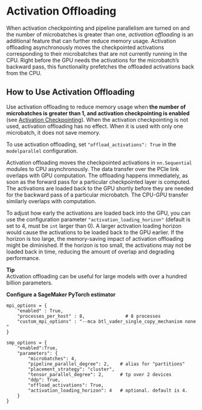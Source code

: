 # Activation Offloading<a name="model-parallel-extended-features-pytorch-activation-offloading"></a>

When activation checkpointing and pipeline parallelism are turned on and the number of microbatches is greater than one, *activation offloading* is an additional feature that can further reduce memory usage\. Activation offloading asynchronously moves the checkpointed activations corresponding to their microbatches that are not currently running in the CPU\. Right before the GPU needs the activations for the microbatch’s backward pass, this functionality prefetches the offloaded activations back from the CPU\.

## How to Use Activation Offloading<a name="model-parallel-extended-for-pytorch-activation-offloading"></a>

Use activation offloading to reduce memory usage when **the number of microbatches is greater than 1, and activation checkpointing is enabled** \(see [Activation Checkpointing](model-parallel-extended-features-pytorch-activation-checkpointing.md)\)\. When the activation checkpointing is not used, activation offloading has no effect\. When it is used with only one microbatch, it does not save memory\.

To use activation offloading, set `"offload_activations": True` in the `modelparallel` configuration\.

Activation offloading moves the checkpointed activations in `nn.Sequential` modules to CPU asynchronously\. The data transfer over the PCIe link overlaps with GPU computation\. The offloading happens immediately, as soon as the forward pass for a particular checkpointed layer is computed\. The activations are loaded back to the GPU shortly before they are needed for the backward pass of a particular microbatch\. The CPU\-GPU transfer similarly overlaps with computation\. 

To adjust how early the activations are loaded back into the GPU, you can use the configuration parameter `"activation_loading_horizon"` \(default is set to 4, must be `int` larger than 0\)\. A larger activation loading horizon would cause the activations to be loaded back to the GPU earlier\. If the horizon is too large, the memory\-saving impact of activation offloading might be diminished\. If the horizon is too small, the activations may not be loaded back in time, reducing the amount of overlap and degrading performance\.

**Tip**  
Activation offloading can be useful for large models with over a hundred billion parameters\.

**Configure a SageMaker PyTorch estimator**

```
mpi_options = {
    "enabled" : True,
    "processes_per_host" : 8,               # 8 processes
    "custom_mpi_options" : "--mca btl_vader_single_copy_mechanism none "
}

smp_options = {
    "enabled":True,
    "parameters": {
        "microbatches": 4,
        "pipeline_parallel_degree": 2,    # alias for "partitions"
        "placement_strategy": "cluster",
        "tensor_parallel_degree": 2,      # tp over 2 devices
        "ddp": True,
        "offload_activations": True,
        "activation_loading_horizon": 4   # optional. default is 4.
    }
}
```